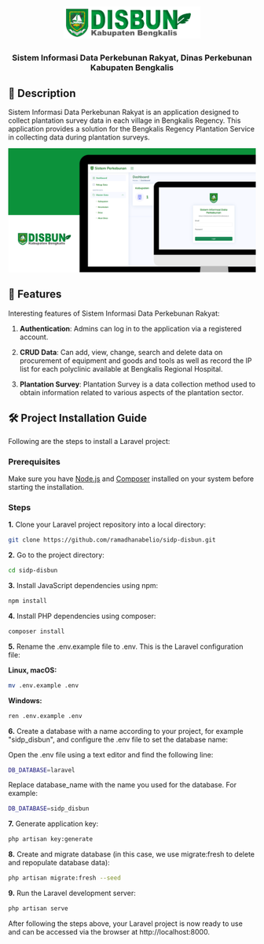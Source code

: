 <div align="center">

<img src="public/assets/img/logo_disbun.png"  width=280  align="center">

##

### Sistem Informasi Data Perkebunan Rakyat, Dinas Perkebunan Kabupaten Bengkalis

</div>

## 📙 Description

Sistem Informasi Data Perkebunan Rakyat is an application designed to collect plantation survey data in each village in Bengkalis Regency. This application provides a solution for the Bengkalis Regency Plantation Service in collecting data during plantation surveys.

![Sistem Informasi Data Perkebunan Rakyat Thumbnail](public/assets/img/Thumbnail.png)

## 📖 Features

Interesting features of Sistem Informasi Data Perkebunan Rakyat:

1. **Authentication**: Admins can log in to the application via a registered account.

2. **CRUD Data**: Can add, view, change, search and delete data on procurement of equipment and goods and tools as well as record the IP list for each polyclinic available at Bengkalis Regional Hospital.

3. **Plantation Survey**: Plantation Survey is a data collection method used to obtain information related to various aspects of the plantation sector.

## 🛠️ Project Installation Guide

Following are the steps to install a Laravel project:

### Prerequisites

Make sure you have [Node.js](https://nodejs.org/) and [Composer](https://getcomposer.org/) installed on your system before starting the installation.

### Steps

**1.** Clone your Laravel project repository into a local directory:

```bash
git clone https://github.com/ramadhanabelio/sidp-disbun.git
```

**2.** Go to the project directory:

```bash
cd sidp-disbun
```

**3.** Install JavaScript dependencies using npm:

```bash
npm install
```

**4.** Install PHP dependencies using composer:

```bash
composer install
```

**5.** Rename the .env.example file to .env. This is the Laravel configuration file:

**Linux, macOS:**

```bash
mv .env.example .env
```

**Windows:**

```bash
ren .env.example .env
```

**6.** Create a database with a name according to your project, for example "sidp_disbun", and configure the .env file to set the database name:

Open the .env file using a text editor and find the following line:

```bash
DB_DATABASE=laravel
```

Replace database_name with the name you used for the database. For example:

```bash
DB_DATABASE=sidp_disbun
```

**7.** Generate application key:

```bash
php artisan key:generate
```

**8.** Create and migrate database (in this case, we use migrate:fresh to delete and repopulate database data):

```bash
php artisan migrate:fresh --seed
```

**9.** Run the Laravel development server:

```bash
php artisan serve
```

After following the steps above, your Laravel project is now ready to use and can be accessed via the browser at http://localhost:8000.
